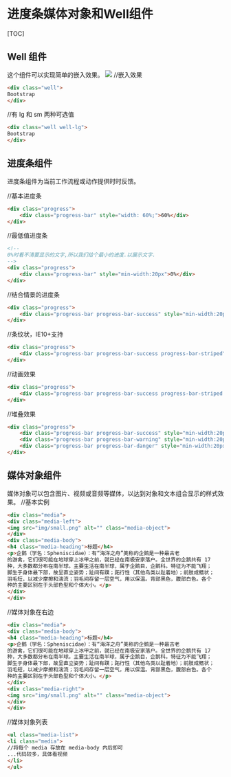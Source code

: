 # 进度条媒体对象和Well组件
[TOC]

## Well 组件
这个组件可以实现简单的嵌入效果。
![](./_image/2018-05-13-21-56-20.jpg)
//嵌入效果
```html
<div class="well">
Bootstrap
</div>
```
//有 lg 和 sm 两种可选值
```html
<div class="well well-lg">
Bootstrap
</div>
```

## 进度条组件
进度条组件为当前工作流程或动作提供时时反馈。

//基本进度条

```html
<div class="progress">
    <div class="progress-bar" style="width: 60%;">60%</div>
</div>
```
//最低值进度条
```html
<!--
0%时看不清要显示的文字,所以我们给个最小的进度.以展示文字.
-->
<div class="progress">
    <div class="progress-bar" style="min-width:20px">0%</div>
</div>
```
//结合情景的进度条
```html
<div class="progress">
    <div class="progress-bar progress-bar-success" style="min-width:20px;width:60%">60%</div>
</div>
```
//条纹状，IE10+支持
```html
<div class="progress">
    <div class="progress-bar progress-bar-success progress-bar-striped" style="min-width:20px;width:60%">60%</div>
</div>
```
//动画效果
```html
<div class="progress">
    <div class="progress-bar progress-bar-success progress-bar-striped active" style="min-width:20px;width:60%">60%</div>
</div>
```
//堆叠效果
```html
<div class="progress">
    <div class="progress-bar progress-bar-success" style="min-width:20px;width:35%">35%</div>
    <div class="progress-bar progress-bar-warning" style="min-width:20px;width:20%">20%</div>
    <div class="progress-bar progress-bar-danger" style="min-width:20px;width:10%">10%</div>
</div>
```

## 媒体对象组件
媒体对象可以包含图片、视频或音频等媒体，以达到对象和文本组合显示的样式效果。
//基本实例
```html
<div class="media">
<div class="media-left">
<img src="img/small.png" alt="" class="media-object">
</div>
<div class="media-body">
<h4 class="media-heading">标题</h4>
<p>企鹅（学名：Spheniscidae）：有“海洋之舟”美称的企鹅是一种最古老
的游禽，它们很可能在地球穿上冰甲之前，就已经在南极安家落户。全世界的企鹅共有 17
种，大多数都分布在南半球。主要生活在南半球，属于企鹅目，企鹅科。特征为不能飞翔；
脚生于身体最下部，故呈直立姿势；趾间有蹼；跖行性（其他鸟类以趾着地）；前肢成鳍状；
羽毛短，以减少摩擦和湍流；羽毛间存留一层空气，用以保温。背部黑色，腹部白色。各个
种的主要区别在于头部色型和个体大小。</p>
</div>
</div>
```
//媒体对象在右边
```html
<div class="media">
<div class="media-body">
<h4 class="media-heading">标题</h4>
<p>企鹅（学名：Spheniscidae）：有“海洋之舟”美称的企鹅是一种最古老
的游禽，它们很可能在地球穿上冰甲之前，就已经在南极安家落户。全世界的企鹅共有 17
种，大多数都分布在南半球。主要生活在南半球，属于企鹅目，企鹅科。特征为不能飞翔；
脚生于身体最下部，故呈直立姿势；趾间有蹼；跖行性（其他鸟类以趾着地）；前肢成鳍状；
羽毛短，以减少摩擦和湍流；羽毛间存留一层空气，用以保温。背部黑色，腹部白色。各个
种的主要区别在于头部色型和个体大小。</p>
</div>
<div class="media-right">
<img src="img/small.png" alt="" class="media-object">
</div>
</div>
```

//媒体对象列表
```html
<ul class="media-list">
<li class="media">
//将每个 media 存放在 media-body 内后即可
...代码较多，具体看视频
</li>
</ul>
```